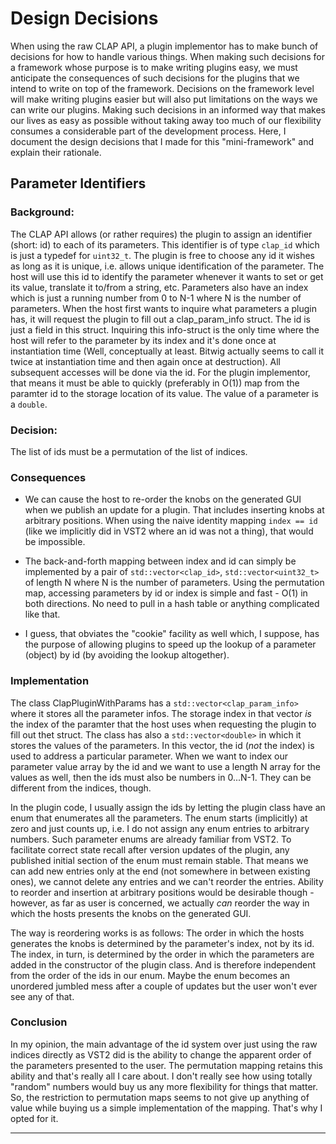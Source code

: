 Design Decisions
================

When using the raw CLAP API, a plugin implementor has to make bunch of decisions for how to 
handle various things. When making such decisions for a framework whose purpose is to make writing
plugins easy, we must anticipate the consequences of such decisions for the plugins that we intend 
to write on top of the framework. Decisions on the framework level will make writing plugins easier
but will also put limitations on the ways we can write our plugins. Making such decisions in an 
informed way that makes our lives as easy as possible without taking away too much of our 
flexibility consumes a considerable part of the development process. Here, I document the design 
decisions that I made for this "mini-framework" and explain their rationale.


Parameter Identifiers
---------------------

### Background:

The CLAP API allows (or rather requires) the plugin to assign an identifier (short: id) to each of 
its parameters. This identifier is of type `clap_id` which is just a typedef for `uint32_t`. The 
plugin is free to choose any id it wishes as long as it is unique, i.e. allows unique identification 
of the parameter. The host will use this id to identify the parameter whenever it wants to set or 
get its value, translate it to/from a string, etc. Parameters also have an index which is just a 
running number from 0 to N-1 where N is the number of parameters. When the host first wants to 
inquire what parameters a plugin has, it will request the plugin to fill out a clap_param_info 
struct. The id is just a field in this struct. Inquiring this info-struct is the only time where the 
host will refer to the parameter by its index and it's done once at instantiation time (Well, 
conceptually at least. Bitwig actually seems to call it twice at instantiation time and then again 
once at destruction). All subsequent accesses will be done via the id. For the plugin implementor, 
that means it must be able to quickly (preferably in O(1)) map from the paramter id to the storage 
location of its value. The value of a parameter is a `double`.


### Decision:

The list of ids must be a permutation of the list of indices.


### Consequences

- We can cause the host to re-order the knobs on the generated GUI when we publish an update for a
  plugin. That includes inserting knobs at arbitrary positions. When using the naive identity 
  mapping `index == id` (like we implicitly did in VST2 where an id was not a thing), that would be 
  impossible.

- The back-and-forth mapping between index and id can simply be implemented by a pair of 
  `std::vector<clap_id>`, `std::vector<uint32_t>` of length N where N is the number of parameters. 
  Using the permutation map, accessing parameters by id or index is simple and fast - O(1) in both 
  directions. No need to pull in a hash table or anything complicated like that.

- I guess, that obviates the "cookie" facility as well which, I suppose, has the purpose of 
  allowing plugins to speed up the lookup of a parameter (object) by id (by avoiding the lookup
  altogether).





### Implementation

The class ClapPluginWithParams has a `std::vector<clap_param_info>` where it stores all the 
parameter infos. The storage index in that vector *is* the index of the paramter that the host uses 
when requesting the plugin to fill out thet struct. The class has also a `std::vector<double>` in 
which it stores the values of the parameters. In this vector, the id (*not* the index) is used to 
address a particular parameter. When we want to index our parameter value array by the id and we 
want to use a length N array for the values as well, then the ids must also be numbers in 0...N-1. 
They can be different from the indices, though.

In the plugin code, I usually assign the ids by letting the plugin class have an enum that 
enumerates all the parameters. The enum starts (implicitly) at zero and just counts up, i.e. I do 
not assign any enum entries to arbitrary numbers. Such parameter enums are already familiar from 
VST2. To facilitate correct state recall after version updates of the plugin, any published initial 
section of the enum must remain stable. That means we can add new entries only at the end (not 
somewhere in between existing ones), we cannot delete any entries and we can't reorder the entries. 
Ability to reorder and insertion at arbitrary positions would be desirable though - however, as far 
as user is concerned, we actually *can* reorder the way in which the hosts presents the knobs on the 
generated GUI.

The way is reordering works is as follows: The order in which the hosts generates the knobs is 
determined by the parameter's index, not by its id. The index, in turn, is determined by the order 
in which the parameters are added in the constructor of the plugin class. And is therefore 
independent from the order of the ids in our enum. Maybe the enum becomes an unordered jumbled mess
after a couple of updates but the user won't ever see any of that.

### Conclusion

In my opinion, the main advantage of the id system over just using the raw indices directly as VST2 
did is the ability to change the apparent order of the parameters presented to the user. The 
permutation mapping retains this ability and that's really all I care about. I don't really see how 
using totally "random" numbers would buy us any more flexibility for things that matter. So, the 
restriction to permutation maps seems to not give up anything of value while buying us a simple
implementation of the mapping. That's why I opted for it.














----------------------------------------------------------------------------------------------------